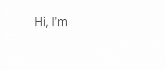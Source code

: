 <img src="https://github.com/ViktoriaBy/ViktoriaBy/blob/main/Purple%20Sky%20Profile%20Header.gif?raw=true" align="left" height="200" width="1000" />  
